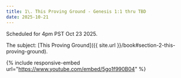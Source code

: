 ```yaml
---
title: 1\. This Proving Ground - Genesis 1:1 thru TBD
date: 2025-10-21
---
```


Scheduled for 4pm PST Oct 23 2025.

The subject: [This Proving Ground]({{ site.url }}/book#section-2-this-proving-ground).

{% include responsive-embed url="https://www.youtube.com/embed/5go1f990B04" %}